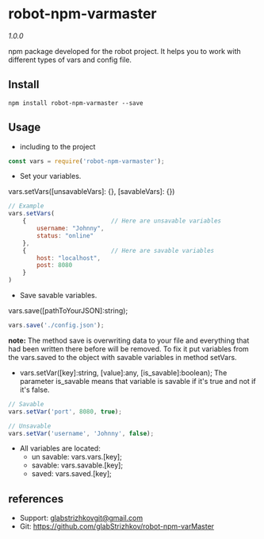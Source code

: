 # robot-npm-varmaster

*1.0.0*

npm package developed for the robot project. It helps you to work with different types of vars and config file.

## Install
```shell
npm install robot-npm-varmaster --save
```

## Usage
* including to the project
```js
const vars = require('robot-npm-varmaster');
```

* Set your variables. 

vars.setVars([unsavableVars]: {}, [savableVars]: {})

```js
// Example
vars.setVars(
    {                        // Here are unsavable variables
        username: "Johnny",
        status: "online"
    },
    {                        // Here are savable variables
        host: "localhost",
        post: 8080
    }
)
```

* Save savable variables.

vars.save([pathToYourJSON]:string);

```js
vars.save('./config.json');
```
**note:** The method save is overwriting data to your file and everything that had been written there before will be removed.
To fix it put variables from the vars.saved to the object with savable variables in method setVars.

* vars.setVar([key]:string, [value]:any, [is_savable]:boolean);
The parameter is_savable means that variable is savable if it's true and not if it's false.
```js
// Savable
vars.setVar('port', 8080, true);

// Unsavable
vars.setVar('username', 'Johnny', false);
```

* All variables are located:
    - un savable: vars.vars.[key];
    - savable: vars.savable.[key];
    - saved: vars.saved.[key];

## references
* Support: glabstrizhkovgit@gmail.com
* Git: https://github.com/glabStrizhkov/robot-npm-varMaster
